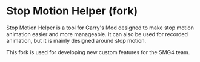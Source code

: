Stop Motion Helper (fork)
==================
Stop Motion Helper is a tool for Garry's Mod designed to make stop motion animation easier and more manageable.
It can also be used for recorded animation, but it is mainly designed around stop motion.

This fork is used for developing new custom features for the SMG4 team.
